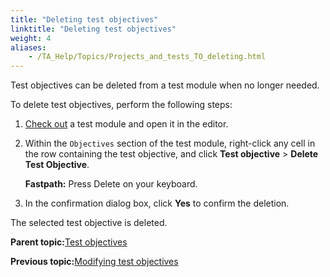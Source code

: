 ```yaml
--- 
title: "Deleting test objectives"
linktitle: "Deleting test objectives"
weight: 4
aliases: 
    - /TA_Help/Topics/Projects_and_tests_TO_deleting.html
---
```


Test objectives can be deleted from a test module when no longer needed.

To delete test objectives, perform the following steps:

1.  [Check out](/TA_Help/Topics/Project_items_checkout.html) a test module and open it in the editor.

2.  Within the `Objectives` section of the test module, right-click any cell in the row containing the test objective, and click **Test objective** \> **Delete Test Objective**.

    **Fastpath:** Press Delete on your keyboard.

3.  In the confirmation dialog box, click **Yes** to confirm the deletion.


The selected test objective is deleted.

**Parent topic:**[Test objectives](/TA_Help/Topics/Projects_and_tests_TO.html)

**Previous topic:**[Modifying test objectives](/TA_Help/Topics/Projects_and_tests_TO_modifying.html)

